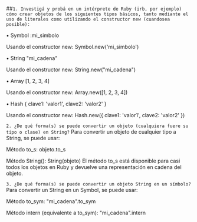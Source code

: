 ##```1. Investigá y probá en un intérprete de Ruby (irb, por ejemplo) cómo crear objetos de los siguientes tipos básicos, tanto mediante el uso de literales como utilizando el constructor new (cuandosea posible):```

• Symbol
:mi_simbolo

Usando el constructor new:
Symbol.new('mi_simbolo')

• String
"mi_cadena"

Usando el constructor new:
String.new("mi_cadena")

• Array
[1, 2, 3, 4]

Usando el constructor new:
Array.new([1, 2, 3, 4])

• Hash
{ clave1: 'valor1', clave2: 'valor2' }

Usando el constructor new:
Hash.new({ clave1: 'valor1', clave2: 'valor2' })

```2. ¿De qué forma(s) se puede convertir un objeto (cualquiera fuere su tipo o clase) en String?```
Para convertir un objeto de cualquier tipo a String, se puede usar:

Método to_s:
objeto.to_s

Método String():
String(objeto)
El método to_s está disponible para casi todos los objetos en Ruby y devuelve una representación en cadena del objeto.

```3. ¿De qué forma(s) se puede convertir un objeto String en un símbolo?```
Para convertir un String en un Symbol, se puede usar:

Método to_sym:
"mi_cadena".to_sym

Método intern (equivalente a to_sym):
"mi_cadena".intern
